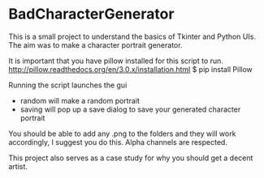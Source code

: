 # BadCharacterGenerator
This is a small project to understand the basics of Tkinter and Python UIs. The aim was to make a character portrait generator.

It is important that you have pillow installed for this script to run. 
  http://pillow.readthedocs.org/en/3.0.x/installation.html
  $ pip install Pillow 

Running the script launches the gui
  - random will make a random portrait
  - saving will pop up a save dialog to save your generated character portrait
  
You should be able to add any .png to the folders and they will work accordingly, I suggest you do this. Alpha channels are respected.

This project also serves as a case study for why you should get a decent artist.
